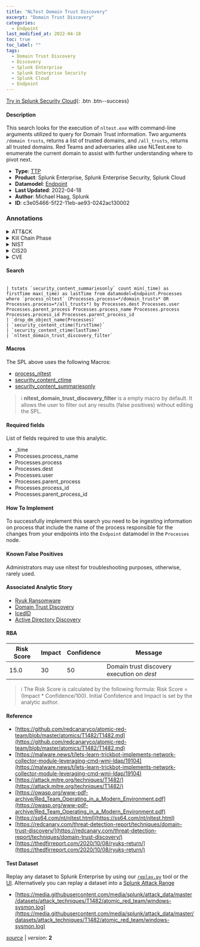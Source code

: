 ```yaml
---
title: "NLTest Domain Trust Discovery"
excerpt: "Domain Trust Discovery"
categories:
  - Endpoint
last_modified_at: 2022-04-18
toc: true
toc_label: ""
tags:
  - Domain Trust Discovery
  - Discovery
  - Splunk Enterprise
  - Splunk Enterprise Security
  - Splunk Cloud
  - Endpoint
---
```




[Try in Splunk Security Cloud](https://www.splunk.com/en_us/cyber-security.html){: .btn .btn--success}

#### Description

This search looks for the execution of `nltest.exe` with command-line arguments utilized to query for Domain Trust information. Two arguments `/domain trusts`, returns a list of trusted domains, and `/all_trusts`, returns all trusted domains. Red Teams and adversaries alike use NLTest.exe to enumerate the current domain to assist with further understanding where to pivot next.

- **Type**: [TTP](https://github.com/splunk/security_content/wiki/Detection-Analytic-Types)
- **Product**: Splunk Enterprise, Splunk Enterprise Security, Splunk Cloud
- **Datamodel**: [Endpoint](https://docs.splunk.com/Documentation/CIM/latest/User/Endpoint)
- **Last Updated**: 2022-04-18
- **Author**: Michael Haag, Splunk
- **ID**: c3e05466-5f22-11eb-ae93-0242ac130002

### Annotations
<details>
  <summary>ATT&CK</summary>

<div markdown="1">

#### [ATT&CK](https://attack.mitre.org/)

| ID          | Technique   | Tactic         |
| ----------- | ----------- |--------------- |
| [T1482](https://attack.mitre.org/techniques/T1482/) | Domain Trust Discovery | Discovery |

</div>
</details>


<details>
  <summary>Kill Chain Phase</summary>

<div markdown="1">

* Exploitation


</div>
</details>


<details>
  <summary>NIST</summary>

<div markdown="1">

* PR.PT
* DE.CM



</div>
</details>

<details>
  <summary>CIS20</summary>

<div markdown="1">

* CIS 8



</div>
</details>

<details>
  <summary>CVE</summary>

<div markdown="1">


</div>
</details>


#### Search

```

| tstats `security_content_summariesonly` count min(_time) as firstTime max(_time) as lastTime from datamodel=Endpoint.Processes where `process_nltest` (Processes.process=*/domain_trusts* OR Processes.process=*/all_trusts*) by Processes.dest Processes.user Processes.parent_process Processes.process_name Processes.process Processes.process_id Processes.parent_process_id 
| `drop_dm_object_name(Processes)` 
| `security_content_ctime(firstTime)` 
| `security_content_ctime(lastTime)` 
| `nltest_domain_trust_discovery_filter`
```

#### Macros
The SPL above uses the following Macros:
* [process_nltest](https://github.com/splunk/security_content/blob/develop/macros/process_nltest.yml)
* [security_content_ctime](https://github.com/splunk/security_content/blob/develop/macros/security_content_ctime.yml)
* [security_content_summariesonly](https://github.com/splunk/security_content/blob/develop/macros/security_content_summariesonly.yml)

> :information_source:
> **nltest_domain_trust_discovery_filter** is a empty macro by default. It allows the user to filter out any results (false positives) without editing the SPL.



#### Required fields
List of fields required to use this analytic.
* _time
* Processes.process_name
* Processes.process
* Processes.dest
* Processes.user
* Processes.parent_process
* Processes.process_id
* Processes.parent_process_id



#### How To Implement
To successfully implement this search you need to be ingesting information on process that include the name of the process responsible for the changes from your endpoints into the `Endpoint` datamodel in the `Processes` node.
#### Known False Positives
Administrators may use nltest for troubleshooting purposes, otherwise, rarely used.

#### Associated Analytic Story
* [Ryuk Ransomware](/stories/ryuk_ransomware)
* [Domain Trust Discovery](/stories/domain_trust_discovery)
* [IcedID](/stories/icedid)
* [Active Directory Discovery](/stories/active_directory_discovery)




#### RBA

| Risk Score  | Impact      | Confidence   | Message      |
| ----------- | ----------- |--------------|--------------|
| 15.0 | 30 | 50 | Domain trust discovery execution on $dest$ |


> :information_source:
> The Risk Score is calculated by the following formula: Risk Score = (Impact * Confidence/100). Initial Confidence and Impact is set by the analytic author.


#### Reference

* [https://github.com/redcanaryco/atomic-red-team/blob/master/atomics/T1482/T1482.md](https://github.com/redcanaryco/atomic-red-team/blob/master/atomics/T1482/T1482.md)
* [https://malware.news/t/lets-learn-trickbot-implements-network-collector-module-leveraging-cmd-wmi-ldap/19104](https://malware.news/t/lets-learn-trickbot-implements-network-collector-module-leveraging-cmd-wmi-ldap/19104)
* [https://attack.mitre.org/techniques/T1482/](https://attack.mitre.org/techniques/T1482/)
* [https://owasp.org/www-pdf-archive/Red_Team_Operating_in_a_Modern_Environment.pdf](https://owasp.org/www-pdf-archive/Red_Team_Operating_in_a_Modern_Environment.pdf)
* [https://ss64.com/nt/nltest.html](https://ss64.com/nt/nltest.html)
* [https://redcanary.com/threat-detection-report/techniques/domain-trust-discovery/](https://redcanary.com/threat-detection-report/techniques/domain-trust-discovery/)
* [https://thedfirreport.com/2020/10/08/ryuks-return/](https://thedfirreport.com/2020/10/08/ryuks-return/)



#### Test Dataset
Replay any dataset to Splunk Enterprise by using our [`replay.py`](https://github.com/splunk/attack_data#using-replaypy) tool or the [UI](https://github.com/splunk/attack_data#using-ui).
Alternatively you can replay a dataset into a [Splunk Attack Range](https://github.com/splunk/attack_range#replay-dumps-into-attack-range-splunk-server)

* [https://media.githubusercontent.com/media/splunk/attack_data/master/datasets/attack_techniques/T1482/atomic_red_team/windows-sysmon.log](https://media.githubusercontent.com/media/splunk/attack_data/master/datasets/attack_techniques/T1482/atomic_red_team/windows-sysmon.log)



[*source*](https://github.com/splunk/security_content/tree/develop/detections/endpoint/nltest_domain_trust_discovery.yml) \| *version*: **2**